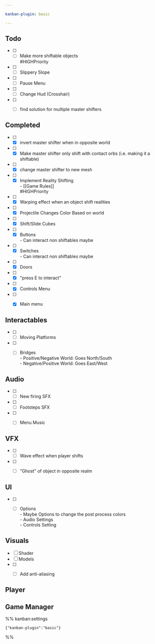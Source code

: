 ```yaml
---

kanban-plugin: basic

---
```


## Todo

- [ ] - [ ] Make more shiftable objects<br>#HIGHPriority
- [ ] - [ ] Slippery Slope
- [ ] - [ ] Pause Menu
- [ ] - [ ] Change Hud (Crosshair)
- [ ] - [ ] find solution for multiple master shifters


## Completed

- [ ] - [x] invert master shifter when in opposite world
- [ ] - [x] Make master shifter only shift with contact orbs (i.e. making it a shiftable)
- [ ] - [x] change master shifter to new mesh
- [ ] - [x] Implement Reality Shifting<br>	- [[Game Rules]]<br>#HIGHPriority
- [ ] - [x] Warping effect when an object shift realities
- [ ] - [x] Projectile Changes Color Based on world
- [ ] - [x] Shift/Slide Cubes
- [ ] - [x] Buttons<br>	- Can interact non shiftables maybe
- [ ] - [x] Switches<br>	- Can interact non shiftables maybe
- [ ] - [x] Doors
- [ ] - [x] "press E to interact"
- [ ] - [x] Controls Menu
- [ ] - [x] Main menu


## Interactables

- [ ] - [ ] Moving Platforms
- [ ] - [ ] Bridges<br>	- Positive/Negative World: Goes North/South<br>	- Negative/Positive World: Goes East/West


## Audio

- [ ] - [ ] New firing SFX
- [ ] - [ ] Footsteps SFX
- [ ] - [ ] Menu Music


## VFX

- [ ] - [ ] Wave effect when player shifts
- [ ] - [ ] "Ghost" of object in opposite realm


## UI

- [ ] - [ ] Options<br>	- Maybe Options to change the post process colors<br>	- Audio Settings<br>	- Controls Setting


## Visuals

- [ ] Shader
- [ ] Models
- [ ] - [ ] Add anti-aliasing


## Player



## Game Manager





%% kanban:settings
```
{"kanban-plugin":"basic"}
```
%%